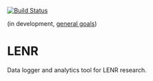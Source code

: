 [![Build Status](https://travis-ci.org/lenr-lab/lenr-rest-api.png?branch=master)](https://travis-ci.org/lenr-lab/lenr-rest-api)

(in development, [general goals](https://github.com/lenr-lab/lenr-rest-api/issues/2))

LENR
====
Data logger and analytics tool for LENR research.
